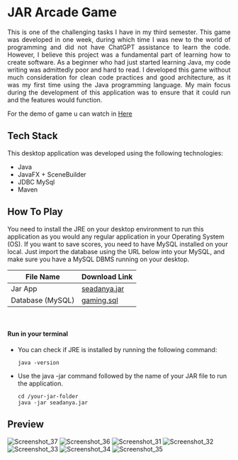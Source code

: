 # JAR Arcade Game

<p align="justify">This is one of the challenging tasks I have in my third semester. This game was developed in one week, during which time I was new to the world of programming and did not have ChatGPT assistance to learn the code. However, I believe this project was a fundamental part of learning how to create software. As a beginner who had just started learning Java, my code writing was admittedly poor and hard to read. I developed this game without much consideration for clean code practices and good architecture, as it was my first time using the Java programming language. My main focus during the development of this application was to ensure that it could run and the features would function.</p>

For the demo of game u can watch in <a href="https://www.instagram.com/reel/CiAdCd4Jepb/?utm_source=ig_web_copy_link">Here</a>

## Tech Stack
This desktop application was developed using the following technologies:
- Java
- JavaFX + SceneBuilder
- JDBC MySql
- Maven


## How To Play

You need to install the JRE on your desktop environment to run this application as you would any regular application in your Operating System (OS). If you want to save scores, you need to have MySQL installed on your local. Just import the database using the URL below into your MySQL, and make sure you have a MySQL DBMS running on your desktop.

| **File Name**   | **Download Link**                                                                                       |
|-----------------|---------------------------------------------------------------------------------------------------------|
| Jar App         | [seadanya.jar](https://github.com/Habbatul/JavaFX-ArcadeGames/releases/download/v1.0-beta/seadanya.jar) |
| Database (MySQL)| [gaming.sql](https://github.com/Habbatul/JavaFX-ArcadeGames/releases/download/v1.0-beta/seadanya.jar)   |

<br>

#### Run in your terminal

- You can check if JRE is installed by running the following command:

    ```
    java -version
    ```
- Use the java -jar command followed by the name of your JAR file to run the application.
    ```
    cd /your-jar-folder
    java -jar seadanya.jar
    ```

## Preview
![Screenshot_37](https://user-images.githubusercontent.com/121380847/210131844-87f0b29c-7b08-4d9c-a630-4c91f55d4a69.png)
![Screenshot_36](https://user-images.githubusercontent.com/121380847/210131870-bbc52e7a-1349-414d-b864-04f735dd2a73.png)
![Screenshot_31](https://user-images.githubusercontent.com/121380847/210131884-58b47757-54f0-41db-a6ea-a59b1cfdd272.png)
![Screenshot_32](https://user-images.githubusercontent.com/121380847/210131891-af51f693-7471-4a00-867c-1b4a66abe5c9.png)
![Screenshot_33](https://user-images.githubusercontent.com/121380847/210131909-b3646ed1-7b08-4e38-97e4-c8dd97231c4a.png)
![Screenshot_34](https://user-images.githubusercontent.com/121380847/210131914-b28030de-c5ea-4c0e-b8fc-cb25898484ee.png)
![Screenshot_35](https://user-images.githubusercontent.com/121380847/210131920-9099a55b-224d-413f-b31f-8e738cdc5955.png)
